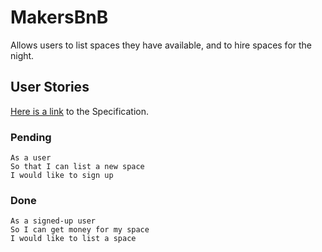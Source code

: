 # MakersBnB

Allows users to list spaces they have available, and to hire spaces for the night.

## User Stories

[Here is a link](https://github.com/makersacademy/course/blob/master/lab_week/makers_bnb_specification.md) to the Specification.

### Pending

```
As a user
So that I can list a new space
I would like to sign up
```

### Done

```
As a signed-up user
So I can get money for my space
I would like to list a space
```